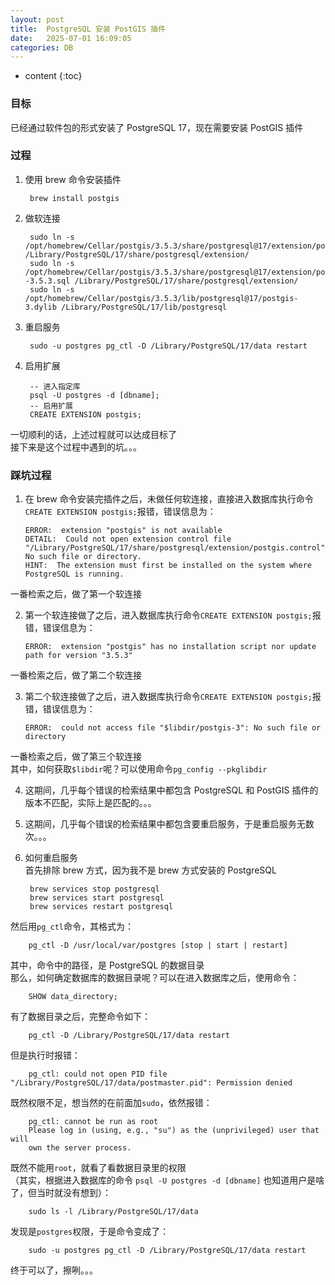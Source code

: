 ```yaml
---
layout: post
title:  PostgreSQL 安装 PostGIS 插件
date:   2025-07-01 16:09:05
categories: DB
---
```


* content
{:toc}

### 目标

已经通过软件包的形式安装了 PostgreSQL 17，现在需要安装 PostGIS 插件

### 过程

1. 使用 brew 命令安装插件

		brew install postgis

2. 做软连接
	
		sudo ln -s /opt/homebrew/Cellar/postgis/3.5.3/share/postgresql@17/extension/postgis.control /Library/PostgreSQL/17/share/postgresql/extension/
		sudo ln -s /opt/homebrew/Cellar/postgis/3.5.3/share/postgresql@17/extension/postgis--3.5.3.sql /Library/PostgreSQL/17/share/postgresql/extension/
		sudo ln -s /opt/homebrew/Cellar/postgis/3.5.3/lib/postgresql@17/postgis-3.dylib /Library/PostgreSQL/17/lib/postgresql
	
3. 重启服务

		sudo -u postgres pg_ctl -D /Library/PostgreSQL/17/data restart
		
4. 启用扩展

		-- 进入指定库
		psql -U postgres -d [dbname];
		-- 启用扩展
		CREATE EXTENSION postgis;

一切顺利的话，上述过程就可以达成目标了  
接下来是这个过程中遇到的坑。。。
		
### 踩坑过程

1. 在 brew 命令安装完插件之后，未做任何软连接，直接进入数据库执行命令```CREATE EXTENSION postgis;```报错，错误信息为：

	```
	ERROR:  extension "postgis" is not available
	DETAIL:  Could not open extension control file "/Library/PostgreSQL/17/share/postgresql/extension/postgis.control": No such file or directory.
	HINT:  The extension must first be installed on the system where PostgreSQL is running.
	```
一番检索之后，做了第一个软连接

2. 第一个软连接做了之后，进入数据库执行命令```CREATE EXTENSION postgis;```报错，错误信息为：

	```
	ERROR:  extension "postgis" has no installation script nor update path for version "3.5.3"
	```
一番检索之后，做了第二个软连接

3. 第二个软连接做了之后，进入数据库执行命令```CREATE EXTENSION postgis;```报错，错误信息为：

	```
	ERROR:  could not access file "$libdir/postgis-3": No such file or directory
	```
一番检索之后，做了第三个软连接  
其中，如何获取```$libdir```呢？可以使用命令```pg_config --pkglibdir```

4. 这期间，几乎每个错误的检索结果中都包含 PostgreSQL 和 PostGIS 插件的版本不匹配，实际上是匹配的。。。
5. 这期间，几乎每个错误的检索结果中都包含要重启服务，于是重启服务无数次。。。  
6. 如何重启服务  
首先排除 brew 方式，因为我不是 brew 方式安装的 PostgreSQL

		brew services stop postgresql
		brew services start postgresql
		brew services restart postgresql 
		
然后用```pg_ctl```命令，其格式为：

		pg_ctl -D /usr/local/var/postgres [stop | start | restart]
		
其中，命令中的路径，是 PostgreSQL 的数据目录  
那么，如何确定数据库的数据目录呢？可以在进入数据库之后，使用命令：

		SHOW data_directory;
		
有了数据目录之后，完整命令如下：

		pg_ctl -D /Library/PostgreSQL/17/data restart
		
但是执行时报错：

		pg_ctl: could not open PID file "/Library/PostgreSQL/17/data/postmaster.pid": Permission denied
		
既然权限不足，想当然的在前面加```sudo```，依然报错：
		
		pg_ctl: cannot be run as root
		Please log in (using, e.g., "su") as the (unprivileged) user that will
		own the server process.
		
既然不能用```root```，就看了看数据目录里的权限  
（其实，根据进入数据库的命令 ```psql -U postgres -d [dbname]``` 也知道用户是啥了，但当时就没有想到）：

		sudo ls -l /Library/PostgreSQL/17/data
		
发现是```postgres```权限，于是命令变成了：

		sudo -u postgres pg_ctl -D /Library/PostgreSQL/17/data restart
		
终于可以了，擦咧。。。







